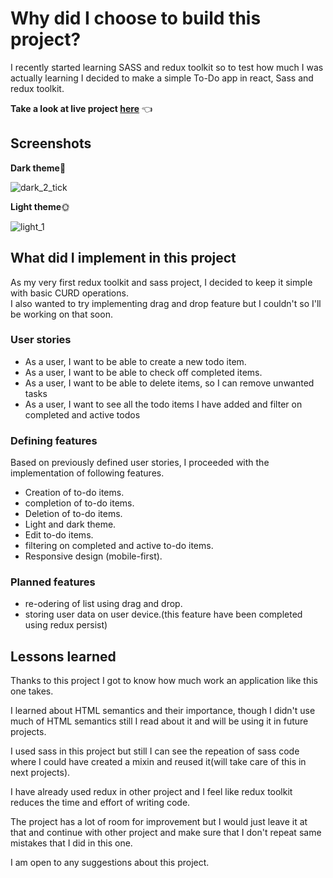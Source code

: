 # Why did I choose to build this project?

I recently started learning SASS and redux toolkit so to test how much I was actually learning I decided to make a simple To-Do app in react, Sass and redux toolkit.

<strong> Take a look at live project [here](https://kirty-todo-app.netlify.app/)</strong> 👈

## Screenshots

<strong>Dark theme</strong>🌚

![dark_2_tick](https://user-images.githubusercontent.com/40634061/163808709-8751cbd4-3a8c-42a5-be79-a8157e004a48.PNG)

<strong>Light theme</strong>🌞

![light_1](https://user-images.githubusercontent.com/40634061/163808798-3850fe08-e542-4210-91a9-7d66e28875e4.PNG)


## What did I implement in this project

As my very first redux toolkit and sass project, I decided to keep it simple with basic CURD operations.<br/>
I also wanted to try implementing drag and drop feature but I couldn't so I'll be working on that soon.

### User stories
 <ul>
  <li>As a user, I want to be able to create a new todo item.</li>
  <li>As a user, I want to be able to check off completed items.</li>
  <li>As a user, I want to be able to delete items, so I can remove unwanted tasks</li>
  <li>As a user, I want to see all the todo items I have added and filter on completed and active todos</li>
</ul>

### Defining features
Based on previously defined user stories, I proceeded with the implementation of following features.

<ul>
  <li>Creation of to-do items.</li>
  <li>completion of to-do items.</li>
  <li>Deletion of to-do items.</li>
  <li>Light and dark theme.</li>
  <li>Edit to-do items.</li>
  <li>filtering on completed and active to-do items.</li>
  <li>Responsive design (mobile-first).</li>
  </ul>


### Planned features
<ul>
  <li>re-odering of list using drag and drop.</li>
  <li>storing user data on user device.(this feature have been completed using redux persist)</li>
</ul>

## Lessons learned
Thanks to this project I got to know how much work an application like this one takes.

I learned about HTML semantics and their importance, though I didn't use much of HTML semantics still I read about it and will be using it in future projects.

I used sass in this project but still I can see the repeation of sass code where I could have created a mixin and reused it(will take care of this in next projects).

I have already used redux in other project and I feel like redux toolkit reduces the time and effort of writing code.

The project has a lot of room for improvement but I would just leave it at that and continue with other project and make sure that I don't repeat same mistakes that I did in this one.

I am open to any suggestions about this project.




